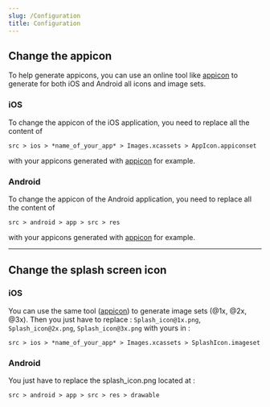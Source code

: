 ```yaml
---
slug: /Configuration
title: Configuration
---
```


## Change the appicon
To help generate appicons, you can use an online tool like [appicon](https://appicon.co/) to generate for both iOS and Android all icons and image sets.

### iOS
To change the appicon of the iOS application, you need to replace all the content of 
```
src > ios > *name_of_your_app* > Images.xcassets > AppIcon.appiconset
```
with your appicons generated with [appicon](https://appicon.co/) for example.

### Android
To change the appicon of the Android application, you need to replace all the content of 
```
src > android > app > src > res
```
with your appicons generated with [appicon](https://appicon.co/) for example.

--- 

## Change the splash screen icon

### iOS
You can use the same tool ([appicon](https://appicon.co/)) to generate image sets (@1x, @2x, @3x). 
Then you just have to replace : `Splash_icon@1x.png`, `Splash_icon@2x.png`, `Splash_icon@3x.png` with yours in :
```
src > ios > *name_of_your_app* > Images.xcassets > SplashIcon.imageset
```

### Android
You just have to replace the splash_icon.png located at : 
```
src > android > app > src > res > drawable
```